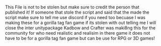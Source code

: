 This File is not to be stolen but make sure to credit the person that published it!
If someone that stole the script and said that the made the script make sure to tell me use discord if you need too becuase I was making these for a gorilla tag fan game
if its stolen with out telling me I will close the inter unitypackage
Kadbow and Crafter was maki8ng this for the community for who need realistic and realisim in there game
it does not have to be for a gorilla tag fan game but can be use for RPG or 3D games!
